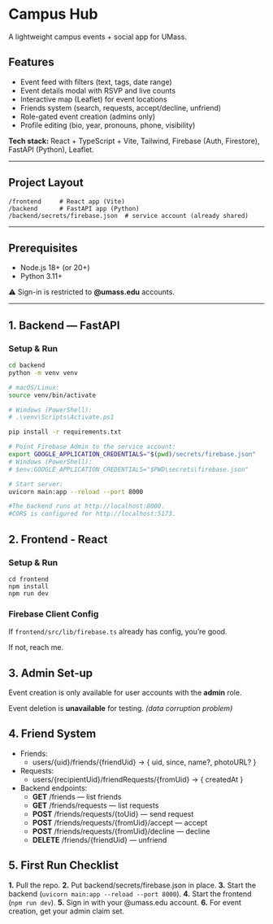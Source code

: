 # Campus Hub

A lightweight campus events + social app for UMass.  

## Features

- Event feed with filters (text, tags, date range)  
- Event details modal with RSVP and live counts  
- Interactive map (Leaflet) for event locations  
- Friends system (search, requests, accept/decline, unfriend)  
- Role-gated event creation (admins only)  
- Profile editing (bio, year, pronouns, phone, visibility)  

**Tech stack:** React + TypeScript + Vite, Tailwind, Firebase (Auth, Firestore), FastAPI (Python), Leaflet.  

---

## Project Layout

```
/frontend     # React app (Vite)
/backend      # FastAPI app (Python)
/backend/secrets/firebase.json  # service account (already shared)
```

---

## Prerequisites

- Node.js 18+ (or 20+)  
- Python 3.11+   

⚠️ Sign-in is restricted to **@umass.edu** accounts.  

---

## 1. Backend — FastAPI

### Setup & Run

```bash
cd backend
python -m venv venv

# macOS/Linux:
source venv/bin/activate

# Windows (PowerShell):
# .\venv\Scripts\Activate.ps1

pip install -r requirements.txt

# Point Firebase Admin to the service account:
export GOOGLE_APPLICATION_CREDENTIALS="$(pwd)/secrets/firebase.json"
# Windows (PowerShell):
# $env:GOOGLE_APPLICATION_CREDENTIALS="$PWD\secrets\firebase.json"

# Start server:
uvicorn main:app --reload --port 8000

#The backend runs at http://localhost:8000.
#CORS is configured for http://localhost:5173.
```

## 2. Frontend - React
### Setup & Run

```
cd frontend
npm install
npm run dev
```

### Firebase Client Config
If `frontend/src/lib/firebase.ts` already has config, you’re good.

If not, reach me.

## 3. Admin Set-up
Event creation is only available for user accounts with the **admin** role.

Event deletion is **unavailable** for testing.
 *(data corruption problem)*

 ## 4. Friend System
- Friends:
    - users/{uid}/friends/{friendUid} → { uid, since, name?, photoURL? }
- Requests:
    - users/{recipientUid}/friendRequests/{fromUid} → { createdAt }
- Backend endpoints:
    - **GET** /friends — list friends
	- **GET** /friends/requests — list requests
	- **POST** /friends/requests/{toUid} — send request
	- **POST** /friends/requests/{fromUid}/accept — accept
	- **POST** /friends/requests/{fromUid}/decline — decline
	- **DELETE** /friends/{friendUid} — unfriend

## 5. First Run Checklist
**1.** Pull the repo.
**2.** Put backend/secrets/firebase.json in place.
**3.**	Start the backend (`uvicorn main:app --reload --port 8000`).
**4.**	Start the frontend (`npm run dev`).
**5.**	Sign in with your @umass.edu account.
**6.**	For event creation, get your admin claim set.